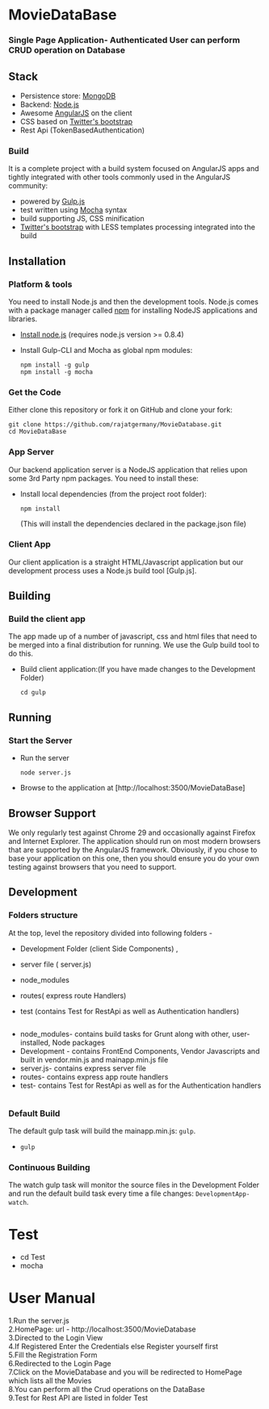 # MovieDataBase
### Single Page Application- Authenticated User can perform CRUD operation on Database
## Stack

* Persistence store: [MongoDB](http://www.mongodb.org/)
* Backend: [Node.js](http://nodejs.org/)
* Awesome [AngularJS](http://www.angularjs.org/) on the client
* CSS based on [Twitter's bootstrap](http://getbootstrap.com/)
* Rest Api (TokenBasedAuthentication)

### Build

It is a complete project with a build system focused on AngularJS apps and tightly integrated with other tools commonly used in the AngularJS community:
* powered by [Gulp.js](http://gruntjs.com/)
* test written using [Mocha](http://jasmine.github.io/) syntax
* build supporting JS, CSS minification
* [Twitter's bootstrap](http://getbootstrap.com/) with LESS templates processing integrated into the build

## Installation

### Platform & tools

You need to install Node.js and then the development tools. Node.js comes with a package manager called [npm](http://npmjs.org) for installing NodeJS applications and libraries.
* [Install node.js](http://nodejs.org/download/) (requires node.js version >= 0.8.4)
* Install Gulp-CLI and Mocha as global npm modules:

    ```
    npm install -g gulp 
    npm install -g mocha
    ```
### Get the Code
Either clone this repository or fork it on GitHub and clone your fork:

```
git clone https://github.com/rajatgermany/MovieDatabase.git
cd MovieDataBase
```

### App Server

Our backend application server is a NodeJS application that relies upon some 3rd Party npm packages.  You need to install these:

* Install local dependencies (from the project root folder):

    ```
    npm install
    ```

  (This will install the dependencies declared in the package.json file)

### Client App

Our client application is a straight HTML/Javascript application but our development process uses a Node.js build tool
[Gulp.js].


## Building

### Build the client app
The app made up of a number of javascript, css and html files that need to be merged into a final distribution for running.  We use the Gulp build tool to do this.
* Build client application:(If you have made changes to the Development Folder)

    ```
    cd gulp
    ```
## Running
### Start the Server
* Run the server

    ```
    node server.js
    ```
* Browse to the application at [http://localhost:3500/MovieDataBase]


## Browser Support
We only regularly test against Chrome 29 and occasionally against Firefox and Internet Explorer.
The application should run on most modern browsers that are supported by the AngularJS framework.
Obviously, if you chose to base your application on this one, then you should ensure you do your own
testing against browsers that you need to support.

## Development

### Folders structure

At the top, level the repository divided into following folders -
- Development Folder (client Side Components) , 
- server file ( server.js)
- node_modules
- routes( express route Handlers)
- test (contains Test for RestApi as well as Authentication handlers)

    ```
* node_modules- contains build tasks for Grunt along with other, user-installed, Node packages
* Development - contains FrontEnd Components, Vendor Javascripts and built in vendor.min.js and  mainapp.min.js file
* server.js- contains express server file
* routes- contains express app route handlers
* test- contains Test for RestApi as well as for the Authentication handlers
  ```

### Default Build

The default gulp task will build the mainapp.min.js: `gulp`.  
* `gulp`

### Continuous Building
The watch gulp task will monitor the source files  in the Development Folder and run the default build task every time a file changes: `DevelopmentApp-watch`.


# Test
- cd Test
- mocha

# User Manual
1.Run the server.js  </br>
2.HomePage: url - http://localhost:3500/MovieDatabase</br>
3.Directed to the Login View</br>
4.If Registered Enter the Credentials else Register yourself first</br>
5.Fill the Registration Form </br>
6.Redirected to the Login Page </br>
7.Click on the MovieDatabase and you will be redirected to HomePage which lists all the Movies</br>
8.You can perform all the Crud operations on the DataBase</br>
9.Test for Rest API are listed in folder Test</br>





